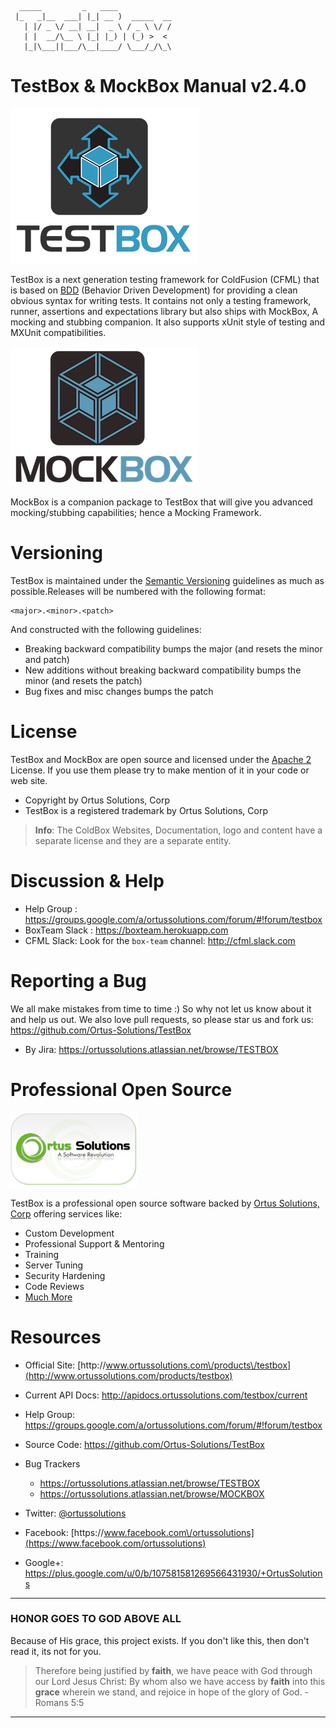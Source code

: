 ```
  _____         _   ____            
 |_   _|__  ___| |_| __ )  _____  __
   | |/ _ \/ __| __|  _ \ / _ \ \/ /
   | |  __/\__ \ |_| |_) | (_) >  < 
   |_|\___||___/\__|____/ \___/_/\_\

```

# TestBox & MockBox Manual v2.4.0

![TestBox](images/TestBoxLogo300.png)

TestBox is a next generation testing framework for ColdFusion \(CFML\) that is based on [BDD](http://en.wikipedia.org/wiki/Behavior-driven_development) \(Behavior Driven Development\) for providing a clean obvious syntax for writing tests. It contains not only a testing framework, runner, assertions and expectations library but also ships with MockBox, A mocking and stubbing companion. It also supports xUnit style of testing and MXUnit compatibilities.

![MockBox](images/MockBox_300.png)

MockBox is a companion package to TestBox that will give you advanced mocking\/stubbing capabilities; hence a Mocking Framework.

# Versioning

TestBox is maintained under the [Semantic Versioning](http://semver.org) guidelines as much as possible.Releases will be numbered with the following format:

```
<major>.<minor>.<patch>
```

And constructed with the following guidelines:

* Breaking backward compatibility bumps the major \(and resets the minor and patch\)
* New additions without breaking backward compatibility bumps the minor \(and resets the patch\)
* Bug fixes and misc changes bumps the patch

# License

TestBox and MockBox are open source and licensed under the [Apache 2](http://www.apache.org/licenses/LICENSE-2.0.html) License.  If you use them
please try to make mention of it in your code or web site.

* Copyright by Ortus Solutions, Corp
* TestBox is a registered trademark by Ortus Solutions, Corp

> **Info**: The ColdBox Websites, Documentation, logo and content have a separate license and they are a separate entity.

# Discussion & Help

- Help Group : [https:\/\/groups.google.com\/a\/ortussolutions.com\/forum\/\#!forum\/testbox](https://groups.google.com/a/ortussolutions.com/forum/#!forum/testbox)
- BoxTeam Slack : https://boxteam.herokuapp.com
- CFML Slack: Look for the `box-team` channel: http://cfml.slack.com

# Reporting a Bug

We all make mistakes from time to time :\) So why not let us know about it and help us out.  We also love pull requests, so please star us and fork us: [https:\/\/github.com\/Ortus-Solutions\/TestBox](https://github.com/Ortus-Solutions/TestBox)

* By Jira: [https:\/\/ortussolutions.atlassian.net\/browse\/TESTBOX](https://ortussolutions.atlassian.net/browse/TESTBOX)

# Professional Open Source

![Ortus Solutions, Corp](images/ortussolutions_button.png)

TestBox is a professional open source software backed by [Ortus Solutions, Corp](http://www.ortussolutions.com/products/testbox) offering services like:

* Custom Development
* Professional Support & Mentoring
* Training
* Server Tuning
* Security Hardening
* Code Reviews
* [Much More](http://www.ortussolutions.com/services)

# Resources

* Official Site: [http:\/\/www.ortussolutions.com\/products\/testbox](http://www.ortussolutions.com/products/testbox)
* Current API Docs: [http:\/\/apidocs.ortussolutions.com\/testbox\/current](http://apidocs.ortussolutions.com/testbox/current)
* Help Group: [https:\/\/groups.google.com\/a\/ortussolutions.com\/forum\/\#!forum\/testbox](https://groups.google.com/a/ortussolutions.com/forum/#!forum/testbox)
* Source Code: [https:\/\/github.com\/Ortus-Solutions\/TestBox](https://github.com/Ortus-Solutions/TestBox)
* Bug Trackers

  * [https:\/\/ortussolutions.atlassian.net\/browse\/TESTBOX](https://ortussolutions.atlassian.net/browse/TESTBOX)
  * [https:\/\/ortussolutions.atlassian.net\/browse\/MOCKBOX](https://ortussolutions.atlassian.net/browse/MOCKBOX)

* Twitter: [@ortussolutions](http://www.twitter.com/ortussolutions)

* Facebook: [https:\/\/www.facebook.com\/ortussolutions](https://www.facebook.com/ortussolutions)
* Google+: [https:\/\/plus.google.com\/u\/0\/b\/107581581269566431930\/+OrtusSolutions](https://plus.google.com/u/0/b/107581581269566431930/+OrtusSolutions)

---

### HONOR GOES TO GOD ABOVE ALL

Because of His grace, this project exists. If you don't like this, then don't read it, its not for you.

> Therefore being justified by **faith**, we have peace with God through our Lord Jesus Christ:
> By whom also we have access by **faith** into this **grace** wherein we stand, and rejoice in hope of the glory of God. - Romans 5:5

---

